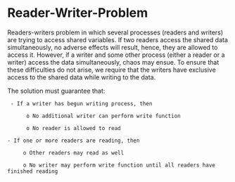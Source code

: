 # Reader-Writer-Problem

Readers-writers problem in which several processes (readers and writers) are trying to access shared variables. If two readers access the shared data simultaneously, no adverse effects will result, hence, they are allowed to access it. However, if a writer and some other process (either a reader or a writer) access the data simultaneously, chaos may ensue. To ensure that these difficulties do not arise, we require that the writers have exclusive access to the shared data while writing to the data.

The solution must guarantee that:
```
 - If a writer has begun writing process, then

      o No additional writer can perform write function 
 
      o No reader is allowed to read
  ```
  
```
- If one or more readers are reading, then 

     o Other readers may read as well 

     o No writer may perform write function until all readers have finished reading
```

